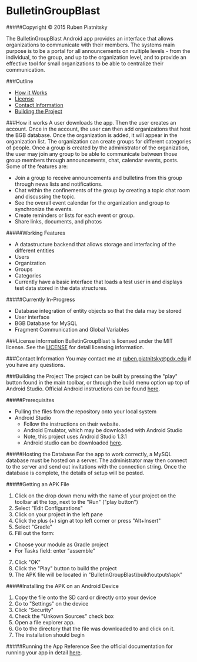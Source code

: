 # BulletinGroupBlast
#####Copyright © 2015 Ruben Piatnitsky

The BulletinGroupBlast Android app provides an interface that allows organizations to communicate with their members. The systems main purpose is to be a portal for all announcements on multiple levels - from the individual, to the group, and up to the organization level, and to provide an effective tool for small organizations to be able to centralize their communication.

###Outline
* [How it Works](#how-it-works)
* [License](#license-information)
* [Contact Information](#contact-information)
* [Building the Project](#building-the-project)


###How it works
A user downloads the app. Then the user creates an account. Once in the account, the user can then add organizations that host the BGB database. Once the organization is added, it will appear in the organization list. The organization can create groups for different categories of people. Once a group is created by the administrator of the organization, the user may join any group to be able to communicate between those group members through announcements, chat, calendar events, posts. Some of the features are:

* Join a group to receive announcements and bulletins from this group through news lists and notifications.
* Chat within the confinements of the group by creating a topic chat room and discussing the topic.
* See the overall event calendar for the organization and group to synchronize the events.
* Create reminders or lists for each event or group.
* Share links, documents, and photos

#####Working Features
* A datastructure backend that allows storage and interfacing of the different entities
* Users
* Organization
* Groups
* Categories
* Currently have a basic interface that loads a test user in and displays test data stored in the data structures.

#####Currently In-Progress
* Database integration of entity objects so that the data may be stored
* User interface
* BGB Database for MySQL
* Fragment Communication and Global Variables

###License information
BulletinGroupBlast is licensed under the MIT license. See the [LICENSE](LICENSE) for detail licensing information.

###Contact Information
You may contact me at ruben.piatnitsky@pdx.edu if you have any questions.

###Building the Project
The project can be built by pressing the "play" button found in the main toolbar, or through the build menu option up top of Android Studio. Official Android instructions can be found [here](https://developer.android.com/intl/ko/tools/building/building-studio.html).

#####Prerequisites
* Pulling the files from the repository onto your local system
* Android Studio
  * Follow the instructions on their website.
  * Android Emulator, which may be downloaded with Android Studio
  * Note, this project uses Android Studio 1.3.1
  * Android studio can be downloaded [here](https://developer.android.com/intl/ko/sdk/index.html#Other).

#####Hosting the Database
For the app to work correctly, a MySQL database must be hosted on a server. The administrator may then connect to the server and send out invitations with the connection string. Once the database is complete, the details of setup will be posted.

#####Getting an APK File

1. Click on the drop down menu with the name of your project on the toolbar at the top, next to the "Run" ("play button")
2. Select "Edit Configurations"
3. Click on your project in the left pane
4. Click the plus (+) sign at top left corner or press "Alt+Insert"
5. Select "Gradle"
6. Fill out the form:
  * Choose your module as Gradle project
  * For Tasks field: enter "assemble"
7. Click "OK"
8. Click the "Play" button to build the project
9. The APK file will be located in "BulletinGroupBlast\build\outputs\apk"
  
#####Installing the APK on an Android Device
1. Copy the file onto the SD card or directly onto your device
2. Go to "Settings" on the device
3. Click "Security"
4. Check the "Unkown Sources" check box
5. Open a file explorer app.
6. Go to the directory that the file was downloaded to and click on it.
7. The installation should begin
    
#####Running the App Reference
See the official documentation for running your app in detail [here](http://developer.android.com/intl/ko/training/basics/firstapp/running-app.html).
